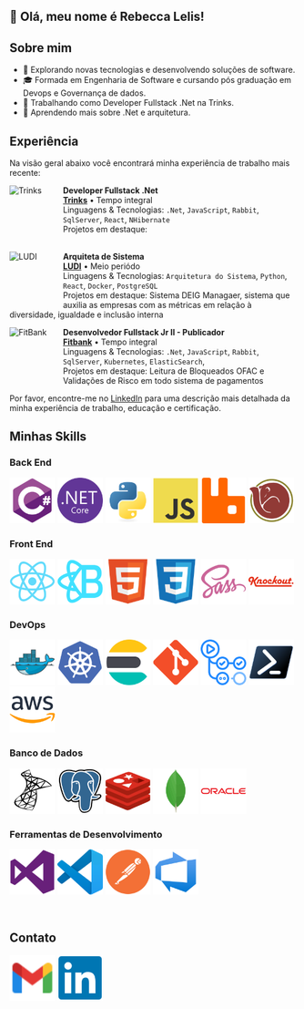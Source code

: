 ## 💜 Olá, meu nome é Rebecca Lelis!

## Sobre mim

- 🤔 Explorando novas tecnologias e desenvolvendo soluções de software.
- 🎓 Formada em Engenharia de Software e cursando pós graduação em Devops e Governança de dados.
- 💼 Trabalhando como Developer Fullstack .Net na Trinks.
- 🌱 Aprendendo mais sobre .Net e arquitetura.

## Experiência

Na visão geral abaixo você encontrará minha experiência de trabalho mais recente:

[<img align="left" height="94px" width="94px" alt="Trinks" src="https://encrypted-tbn0.gstatic.com/images?q=tbn:ANd9GcTAo9NLWiRUiBeXS5PsmcNWrIlRMCTaJStJew&s"/>](https://www.trinks.com/)

**Developer Fullstack .Net** \
[**Trinks**](https://www.trinks.com/) • Tempo integral \
Linguagens & Tecnologias:  `.Net`, `JavaScript`, `Rabbit`, `SqlServer`, `React`, `NHibernate`\
Projetos em destaque:
<br/>
<br/>

[<img align="left" height="94px" width="94px" alt="LUDI" src="https://media.licdn.com/dms/image/v2/D4E0BAQHp1285fVWA0A/company-logo_200_200/company-logo_200_200/0/1710354209312/ludiufc_logo?e=1749686400&v=beta&t=T8TqnRKtNtFghwrcUV_c1TRsBW3WRUASFikpGM34IdI"/>](https://www.linkedin.com/company/ludiufc/posts/?feedView=all)

**Arquiteta de Sistema** \
[**LUDI**](https://www.linkedin.com/company/ludiufc/posts/?feedView=all) • Meio periódo \
Linguagens & Tecnologias: `Arquitetura do Sistema`, `Python`, `React`, `Docker`, `PostgreSQL`\
Projetos em destaque: Sistema DEIG Managaer, sistema que auxilia as empresas com as métricas em relação à diversidade, igualdade e inclusão interna 
<br/>

[<img align="left" height="94px" width="94px" alt="FitBank" src="https://media.licdn.com/dms/image/v2/D4D0BAQEQwwx3BU3ZAw/company-logo_200_200/company-logo_200_200/0/1732825115975/fitbank_450_logo?e=2147483647&v=beta&t=oCPN7bDxMCpYqRtMU4nt5TqnRj5EXyc3NwctovwNw5A"/>](https://fitbank.com.br/)

**Desenvolvedor Fullstack Jr II - Publicador** \
[**Fitbank**](https://fitbank.com.br/) • Tempo integral \
Linguagens & Tecnologias: `.Net`, `JavaScript`, `Rabbit`, `SqlServer`, `Kubernetes`, `ElasticSearch`,\
Projetos em destaque: Leitura de Bloqueados OFAC e Validações de Risco em todo sistema de pagamentos
<br/>

Por favor, encontre-me no [LinkedIn](https://www.linkedin.com/in/rebecca-lelis-928878222/) para uma descrição mais detalhada da minha experiência de trabalho, educação e certificação.

## Minhas Skills

### Back End

<img src="img/back/cs.png" alt="C#" style="width:80px;"/> <img src="img/back/net.png" alt=".net" style="width:80px;"/>
<img src="img/back/python.png" alt=".net" style="width:80px;"/>
<img src="img/back/js.png" alt="JavaScript" style="width:80px;"/>
<img src="img/back/rabbimq.png" alt="RabbitMQ" style="width:80px;"/>
<img src="img/back/hibernate.png" alt="NHIbernate" style="width:80px;"/>

### Front End

<img src="img/front/react.png" alt="React" style="width:80px;"/> <img src="img/front/reactBoot.png" alt="ReactBoot" style="width:80px;"/>
<img src="img/front/html.png" alt="HTML" style="width:80px;"/>
<img src="img/front/css.png" alt="CSS" style="width:80px;"/>
<img src="img/front/sass.png" alt="SASS" style="width:80px;"/>
<img src="img/front/k.png" alt="Knockout" style="width:80px;"/>


### DevOps

<img src="img/devops/docker.png" alt="Docker" style="width:80px;"/> <img src="img/devops/kubernetes.png" alt="Kuberetes" style="width:80px;"/>
<img src="img/devops/elastic.png" alt="Elastic" style="width:80px;"/>
<img src="img/devops/git.png" alt="Git" style="width:80px;"/>
<img src="img/devops/gitAction.png" alt="GitAction" style="width:80px;"/>
<img src="img/devops/power.png" alt="PowerSheell" style="width:80px;"/>
<img src="img/devops/aws.png" alt="AWS" style="width:80px;"/>


### Banco de Dados
<img src="img/banco/sql.png" alt="SQLServer" style="width:80px;"/> <img src="img/banco/postgres.png" alt="PostgreSQL" style="width:80px;"/>
<img src="img/banco/redis.png" alt="Redis" style="width:80px;"/>
<img src="img/banco/mongo.png" alt="MongoDB" style="width:80px;"/>
<img src="img/banco/oracle.png" alt="MongoDB" style="width:80px;"/>


### Ferramentas de Desenvolvimento
<img src="img/ide/vs.png" alt="VisualStudio" style="width:80px;"/> <img src="img/ide/vscode.png" alt="VisualStudioCode" style="width:80px;"/>
<img src="img/ferramentas/postman.png" alt="Postman" style="width:80px;"/>
<img src="img/devops/azure.png" alt="AzureDevOps" style="width:80px;"/>


<br/>

## Contato
[<img  style="width:80px;" alt="Gmail" src="img/contatos/gmail.png"/>](marialopeslelis@gmail.com)
[<img  style="width:80px;" alt="LinkedIn" src="img/contatos/likedln.png"/>](https://www.linkedin.com/in/rebecca-lelis-928878222/)
